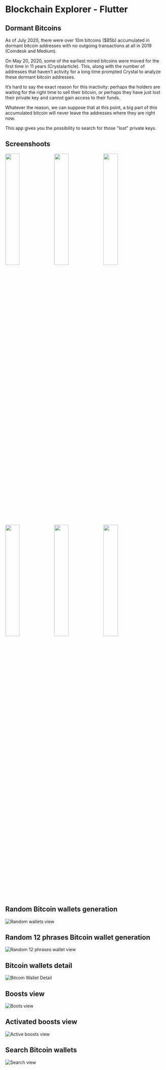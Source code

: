# Blockchain Explorer - Flutter

## Dormant Bitcoins
As of July 2020, there were over 10m bitcoins ($85b) accumulated in dormant bitcoin addresses with no outgoing transactions at all in 2019 (Coindesk and Medium).

On May 20, 2020, some of the earliest mined bitcoins were moved for the first time in 11 years (Crystalarticle). This, along with the number of addresses that haven’t activity for a long time prompted Crystal to analyze these dormant bitcoin addresses.

It’s hard to say the exact reason for this inactivity: perhaps the holders are waiting for the right time to sell their bitcoin, or perhaps they have just lost their private key and cannot gain access to their funds.

Whatever the reason, we can suppose that at this point, a big part of this accumulated bitcoin will never leave the addresses where they are right now.

This app gives you the possibility to search for those "lost" private keys.

## Screenshoots
<img src="https://user-images.githubusercontent.com/96957446/161375750-ad27ca43-3691-4615-8760-030c5c4cdd73.PNG" width="30%"> <img src="https://user-images.githubusercontent.com/96957446/161375749-1c234fc5-e1ae-4806-9873-a1696bc30d20.PNG" width="30%">
<img src="https://user-images.githubusercontent.com/96957446/161380191-aa166789-9d21-413e-a6eb-e8e44c4f0514.PNG" width="30%">
<img src="https://user-images.githubusercontent.com/96957446/161375748-a8d2a326-7f52-4785-9a1c-3bec806ceb9a.PNG" width="30%">
<img src="https://user-images.githubusercontent.com/96957446/161375747-a2e72802-54db-43ae-9ec0-7af979d0e097.PNG" width="30%">
<img src="https://user-images.githubusercontent.com/96957446/161375753-dac04833-4c22-4b3b-8ff9-5a5d336c31ab.PNG" width="30%">

## Random Bitcoin wallets generation

![Random wallets view](https://user-images.githubusercontent.com/96957446/161375750-ad27ca43-3691-4615-8760-030c5c4cdd73.PNG)

## Random 12 phrases Bitcoin wallet generation

![Random 12 phrases wallet view](https://user-images.githubusercontent.com/96957446/161375749-1c234fc5-e1ae-4806-9873-a1696bc30d20.PNG)

## Bitcoin wallets detail

![Bitcoin Wallet Detail](https://user-images.githubusercontent.com/96957446/161380191-aa166789-9d21-413e-a6eb-e8e44c4f0514.PNG)

## Boosts view

![Boots view](https://user-images.githubusercontent.com/96957446/161375748-a8d2a326-7f52-4785-9a1c-3bec806ceb9a.PNG)

## Activated boosts view

![Active boosts view](https://user-images.githubusercontent.com/96957446/161375747-a2e72802-54db-43ae-9ec0-7af979d0e097.PNG)

## Search Bitcoin wallets

![Search view](https://user-images.githubusercontent.com/96957446/161375753-dac04833-4c22-4b3b-8ff9-5a5d336c31ab.PNG)

